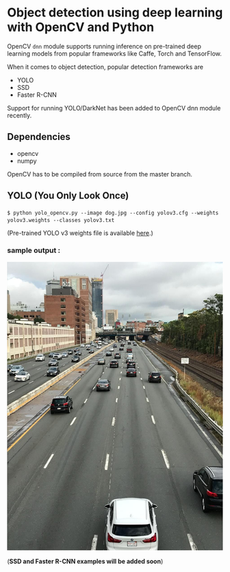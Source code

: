 # Object detection using deep learning with OpenCV and Python 
OpenCV `dnn` module supports running inference on pre-trained deep learning models from popular frameworks like Caffe, Torch and TensorFlow. 

When it comes to object detection, popular detection frameworks are
 * YOLO
 * SSD
 * Faster R-CNN
 
 Support for running YOLO/DarkNet has been added to OpenCV dnn module recently. 
 
 ## Dependencies
  * opencv
  * numpy
  
  OpenCV has to be compiled from source from the master branch. 
 
 ## YOLO (You Only Look Once)
 
 `$ python yolo_opencv.py --image dog.jpg --config yolov3.cfg --weights yolov3.weights --classes yolov3.txt`
 
 (Pre-trained YOLO v3 weights file is available [here](https://pjreddie.com/media/files/yolov3.weights).)
 
 ### sample output :
 ![](object-detection.jpg)
 
 
 (**SSD and Faster R-CNN examples will be added soon**)
